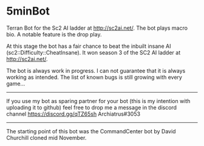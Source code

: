 # 5minBot
Terran Bot for the Sc2 AI ladder at http://sc2ai.net/. The bot plays macro bio. A notable feature is the drop play.

At this stage the bot has a fair chance to beat the inbuilt insane AI (sc2::Difficulty::CheatInsane). It won season 3 of the SC2 AI ladder at http://sc2ai.net/.

The bot is always work in progress. I can not guarantee that it is always working as intended. The list of known bugs is still growing with every game...

---

If you use my bot as sparing partner for your bot (this is my intention with uploading it to github) feel free to drop me a message in the discord channel https://discord.gg/qTZ65sh Archiatrus#3053

---
The starting point of this bot was the CommandCenter bot by David Churchill cloned mid November.